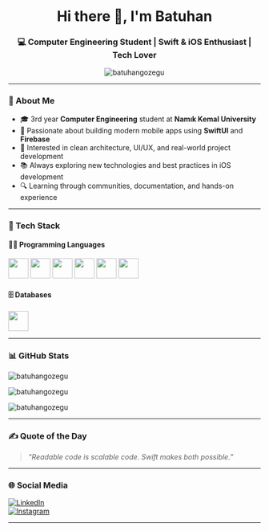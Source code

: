 <!-- Profil README -->

<h1 align="center">Hi there 👋, I'm Batuhan</h1>
<h3 align="center">💻 Computer Engineering Student | Swift & iOS Enthusiast | Tech Lover</h3>

<p align="center">
  <img src="https://komarev.com/ghpvc/?username=batuhangozegu&label=Profile%20views&color=0e75b6&style=flat" alt="batuhangozegu" />
</p>

---

### 🚀 About Me

- 🎓 3rd year **Computer Engineering** student at **Namık Kemal University**
- 🍏 Passionate about building modern mobile apps using **SwiftUI** and **Firebase**
- 🧠 Interested in clean architecture, UI/UX, and real-world project development
- 📚 Always exploring new technologies and best practices in iOS development
- 🔍 Learning through communities, documentation, and hands-on experience

---

### 🧰 Tech Stack

#### 👨‍💻 Programming Languages

<p align="left">
  <img src="https://cdn.jsdelivr.net/gh/devicons/devicon/icons/javascript/javascript-original.svg" width="40" height="40"/>
  <img src="https://cdn.jsdelivr.net/gh/devicons/devicon/icons/swift/swift-original.svg" width="40" height="40"/>
  <img src="https://cdn.jsdelivr.net/gh/devicons/devicon/icons/python/python-original.svg" width="40" height="40"/>
  <img src="https://cdn.jsdelivr.net/gh/devicons/devicon/icons/csharp/csharp-original.svg" width="40" height="40"/>
  <img src="https://cdn.jsdelivr.net/gh/devicons/devicon/icons/html5/html5-original.svg" width="40" height="40"/>
  <img src="https://cdn.jsdelivr.net/gh/devicons/devicon/icons/css3/css3-original.svg" width="40" height="40"/>
</p>

#### 🗄️ Databases

<p align="left">
  <img src="https://cdn.jsdelivr.net/gh/devicons/devicon/icons/firebase/firebase-plain.svg" width="40" height="40"/>
</p>

---

### 📊 GitHub Stats

<p align="left">
  <img src="https://github-readme-stats.vercel.app/api?username=batuhangozegu&show_icons=true&locale=en&theme=radical" alt="batuhangozegu" />
</p>

<p align="left">
  <img src="https://github-readme-streak-stats.herokuapp.com/?user=batuhangozegu&theme=radical" alt="batuhangozegu" />
</p>

<p align="left">
  <img src="https://github-readme-stats.vercel.app/api/top-langs?username=batuhangozegu&show_icons=true&locale=en&layout=compact&theme=radical" alt="batuhangozegu" />
</p>

---

### ✍️ Quote of the Day

> *“Readable code is scalable code. Swift makes both possible.”*

---

### 🌐 Social Media

[![LinkedIn](https://img.shields.io/badge/-LinkedIn-0A66C2?style=flat-square&logo=linkedin&logoColor=white)](https://www.linkedin.com/in/batuhangozegu)  
[![Instagram](https://img.shields.io/badge/-Instagram-E4405F?style=flat-square&logo=instagram&logoColor=white)](https://www.instagram.com/batuhangozegu)

---
